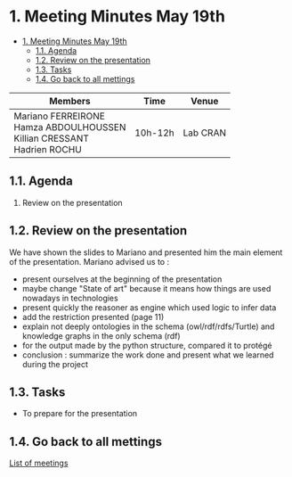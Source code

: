 
# 1. Meeting Minutes May 19th

- [1. Meeting Minutes May 19th](#1-meeting-minutes-may-19th)
  - [1.1. Agenda](#11-agenda)
  - [1.2. Review on the presentation](#12-review-on-the-presentation)
  - [1.3. Tasks](#13-tasks)
  - [1.4. Go back to all mettings](#14-go-back-to-all-mettings)

| Members 	| Time 	| Venue 	|
|---	|---	|---	|
| Mariano FERREIRONE<br>Hamza ABDOULHOUSSEN<br>Killian CRESSANT<br>Hadrien ROCHU 	| 10h-12h 	| Lab CRAN |

## 1.1. Agenda
1. Review on the presentation

## 1.2. Review on the presentation
We have shown the slides to Mariano and presented him the main element of the presentation.
Mariano advised us to :
- present ourselves at the beginning of the presentation
- maybe change "State of art" because it means how things are used nowadays in technologies
- present quickly the reasoner as engine which used logic to infer data
- add the restriction presented (page 11)
- explain not deeply ontologies in the schema (owl/rdf/rdfs/Turtle) and knowledge graphs in
the only schema (rdf)
- for the output made by the python structure, compared it to protégé
- conclusion : summarize the work done and present what we learned during the project

## 1.3. Tasks
- To prepare for the presentation

## 1.4. Go back to all mettings
[List of meetings](../ReadMe.md)
